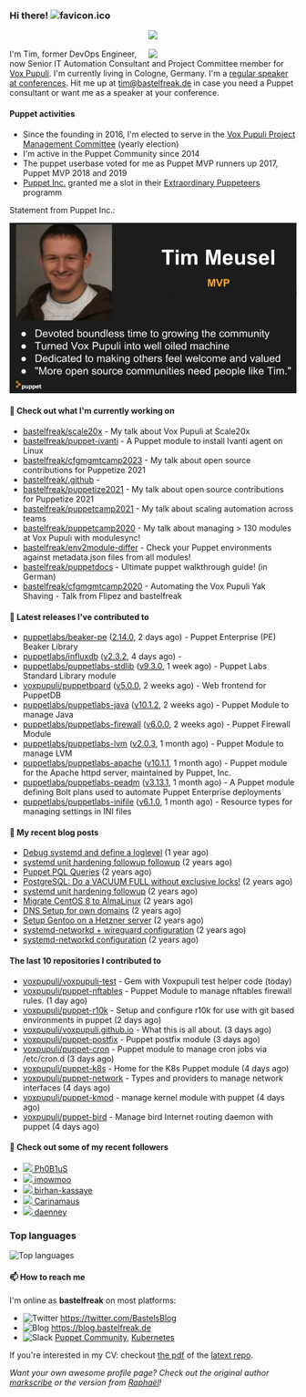 ### Hi there! ![favicon.ico](https://raw.githubusercontent.com/bastelfreak/bastelfreak/master/favicon.ico)

<p align="center">
  <a href="https://github.com/ryo-ma/github-profile-trophy"><img src="https://github-profile-trophy.vercel.app/?username=bastelfreak&theme=darkhub&margin-w=15&margin-h=15&no-frame=true&column=5"/></a>
</p>

<img align="right" src="https://avatars.githubusercontent.com/bastelfreak" width="260">

I'm Tim, former DevOps Engineer, now Senior IT Automation Consultant and Project
Committee member for [Vox Pupuli](https://voxpupuli.org).
I'm currently living in Cologne, Germany. I'm a
[regular speaker at conferences](https://github.com/bastelfreak/talks#collection-of-talks-proposals-and-related-stuff).
Hit me up at [tim@bastelfreak.de](mailto:tim@bastelfeak.de) in case you need a
Puppet consultant or want me as a speaker at your conference.

#### Puppet activities

* Since the founding in 2016, I'm elected to serve in the [Vox Pupuli Project Management Committee](https://voxpupuli.org/blog/2016/10/12/pmc-election-results/) (yearly election)
* I'm active in the Puppet Community since 2014
* The puppet userbase voted for me as Puppet MVP runners up 2017, Puppet MVP 2018 and 2019
* [Puppet Inc.](https://puppet.com) granted me a slot in their [Extraordinary Puppeteers](https://puppet-champions.github.io/profiles.html) programm

Statement from Puppet Inc.:

![mvp statement](https://raw.githubusercontent.com/bastelfreak/bastelfreak/master/MVP.png)

#### 🌱 Check out what I'm currently working on


- [bastelfreak/scale20x](https://github.com/bastelfreak/scale20x) - My talk about Vox Pupuli at Scale20x
- [bastelfreak/puppet-ivanti](https://github.com/bastelfreak/puppet-ivanti) - A Puppet module to install Ivanti agent on Linux
- [bastelfreak/cfgmgmtcamp2023](https://github.com/bastelfreak/cfgmgmtcamp2023) - My talk about open source contributions for Puppetize 2021
- [bastelfreak/.github](https://github.com/bastelfreak/.github) - 
- [bastelfreak/puppetize2021](https://github.com/bastelfreak/puppetize2021) - My talk about open source contributions for Puppetize 2021
- [bastelfreak/puppetcamp2021](https://github.com/bastelfreak/puppetcamp2021) - My talk about scaling automation across teams
- [bastelfreak/puppetcamp2020](https://github.com/bastelfreak/puppetcamp2020) - My talk about managing &gt; 130 modules at Vox Pupuli with modulesync!
- [bastelfreak/env2module-differ](https://github.com/bastelfreak/env2module-differ) - Check your Puppet environments against metadata.json files from all modules!
- [bastelfreak/puppetdocs](https://github.com/bastelfreak/puppetdocs) - Ultimate puppet walkthrough guide! (in German)
- [bastelfreak/cfgmgmtcamp2020](https://github.com/bastelfreak/cfgmgmtcamp2020) - Automating the Vox Pupuli Yak Shaving - Talk from Flipez and bastelfreak

#### 🔭 Latest releases I've contributed to


- [puppetlabs/beaker-pe](https://github.com/puppetlabs/beaker-pe) ([2.14.0](https://github.com/puppetlabs/beaker-pe/releases/tag/2.14.0), 2 days ago) - Puppet Enterprise (PE) Beaker Library
- [puppetlabs/influxdb](https://github.com/puppetlabs/influxdb) ([v2.3.2](https://github.com/puppetlabs/influxdb/releases/tag/v2.3.2), 4 days ago) - 
- [puppetlabs/puppetlabs-stdlib](https://github.com/puppetlabs/puppetlabs-stdlib) ([v9.3.0](https://github.com/puppetlabs/puppetlabs-stdlib/releases/tag/v9.3.0), 1 week ago) - Puppet Labs Standard Library module
- [voxpupuli/puppetboard](https://github.com/voxpupuli/puppetboard) ([v5.0.0](https://github.com/voxpupuli/puppetboard/releases/tag/v5.0.0), 2 weeks ago) - Web frontend for PuppetDB
- [puppetlabs/puppetlabs-java](https://github.com/puppetlabs/puppetlabs-java) ([v10.1.2](https://github.com/puppetlabs/puppetlabs-java/releases/tag/v10.1.2), 2 weeks ago) - Puppet Module to manage Java
- [puppetlabs/puppetlabs-firewall](https://github.com/puppetlabs/puppetlabs-firewall) ([v6.0.0](https://github.com/puppetlabs/puppetlabs-firewall/releases/tag/v6.0.0), 2 weeks ago) - Puppet Firewall Module
- [puppetlabs/puppetlabs-lvm](https://github.com/puppetlabs/puppetlabs-lvm) ([v2.0.3](https://github.com/puppetlabs/puppetlabs-lvm/releases/tag/v2.0.3), 1 month ago) - Puppet Module to manage LVM
- [puppetlabs/puppetlabs-apache](https://github.com/puppetlabs/puppetlabs-apache) ([v10.1.1](https://github.com/puppetlabs/puppetlabs-apache/releases/tag/v10.1.1), 1 month ago) - Puppet module for the Apache httpd server, maintained by Puppet, Inc. 
- [puppetlabs/puppetlabs-peadm](https://github.com/puppetlabs/puppetlabs-peadm) ([v3.13.1](https://github.com/puppetlabs/puppetlabs-peadm/releases/tag/v3.13.1), 1 month ago) - A Puppet module defining Bolt plans used to automate Puppet Enterprise deployments
- [puppetlabs/puppetlabs-inifile](https://github.com/puppetlabs/puppetlabs-inifile) ([v6.1.0](https://github.com/puppetlabs/puppetlabs-inifile/releases/tag/v6.1.0), 1 month ago) - Resource types for managing settings in INI files

#### 📜 My recent blog posts


- [Debug systemd and define a loglevel](https://blog.bastelfreak.de/2022/02/debug-systemd-and-define-a-loglevel/) (1 year ago)
- [systemd unit hardening followup followup](https://blog.bastelfreak.de/2022/01/systemd-unit-hardening-followup-followup/) (2 years ago)
- [Puppet PQL Queries](https://blog.bastelfreak.de/2022/01/puppet-pql-queries/) (2 years ago)
- [PostgreSQL: Do a VACUUM FULL without exclusive locks!](https://blog.bastelfreak.de/2022/01/postgresql-do-a-vacuum-full-without-exclusive-locks/) (2 years ago)
- [systemd unit hardening followup](https://blog.bastelfreak.de/2022/01/systemd-unit-hardening-followup/) (2 years ago)
- [Migrate CentOS 8 to AlmaLinux](https://blog.bastelfreak.de/2022/01/migrate-centos-8-to-almalinux/) (2 years ago)
- [DNS Setup for own domains](https://blog.bastelfreak.de/2022/01/dns-setup-for-own-domains/) (2 years ago)
- [Setup Gentoo on a Hetzner server](https://blog.bastelfreak.de/2022/01/setup-gentoo-on-a-hetzner-server/) (2 years ago)
- [systemd-networkd &#43; wireguard configuration](https://blog.bastelfreak.de/2022/01/systemd-networkd-wireguard-configuration/) (2 years ago)
- [systemd-networkd configuration](https://blog.bastelfreak.de/2022/01/systemd-networkd-configuration/) (2 years ago)

#### The last 10 repositories I contributed to


- [voxpupuli/voxpupuli-test](https://github.com/voxpupuli/voxpupuli-test) - Gem with Voxpupuli test helper code (today)
- [voxpupuli/puppet-nftables](https://github.com/voxpupuli/puppet-nftables) - Puppet Module to manage nftables firewall rules. (1 day ago)
- [voxpupuli/puppet-r10k](https://github.com/voxpupuli/puppet-r10k) - Setup and configure r10k for use with git based environments in puppet (2 days ago)
- [voxpupuli/voxpupuli.github.io](https://github.com/voxpupuli/voxpupuli.github.io) - What this is all about. (3 days ago)
- [voxpupuli/puppet-postfix](https://github.com/voxpupuli/puppet-postfix) - Puppet postfix module (3 days ago)
- [voxpupuli/puppet-cron](https://github.com/voxpupuli/puppet-cron) - Puppet module to manage cron jobs via /etc/cron.d (3 days ago)
- [voxpupuli/puppet-k8s](https://github.com/voxpupuli/puppet-k8s) - Home for the K8s Puppet module (4 days ago)
- [voxpupuli/puppet-network](https://github.com/voxpupuli/puppet-network) - Types and providers to manage network interfaces (4 days ago)
- [voxpupuli/puppet-kmod](https://github.com/voxpupuli/puppet-kmod) - manage kernel module with puppet (4 days ago)
- [voxpupuli/puppet-bird](https://github.com/voxpupuli/puppet-bird) - Manage bird Internet routing daemon with puppet (4 days ago)

#### 👥 Check out some of my recent followers


- [<img src="https://avatars.githubusercontent.com/u/1623682?u=b9158b4d8b027e7f0f55b641c794632101e5a723&amp;v=4" height="20"/> Ph0B1uS](https://github.com/Ph0B1uS)
- [<img src="https://avatars.githubusercontent.com/u/129617243?v=4" height="20"/> imowmoo](https://github.com/imowmoo)
- [<img src="https://avatars.githubusercontent.com/u/66920283?v=4" height="20"/> birhan-kassaye](https://github.com/birhan-kassaye)
- [<img src="https://avatars.githubusercontent.com/u/131788756?v=4" height="20"/> Carinamaus](https://github.com/Carinamaus)
- [<img src="https://avatars.githubusercontent.com/u/569574?u=b6f8f44b60657870b2afd38f4bb5756f4506b289&amp;v=4" height="20"/> daenney](https://github.com/daenney)

### Top languages

![Top languages](https://github-readme-stats.vercel.app/api/top-langs/?username=bastelfreak&hide_title=true)

#### 📫 How to reach me

I'm online as **bastelfreak** on most platforms:

- <img src="https://raw.githubusercontent.com/FortAwesome/Font-Awesome/master/svgs/brands/twitter.svg" width="20" alt="Twitter" /> https://twitter.com/BastelsBlog
- <img src="https://raw.githubusercontent.com/FortAwesome/Font-Awesome/master/svgs/brands/wordpress.svg" width="20" alt="Blog" /> https://blog.bastelfreak.de
- <img src="https://raw.githubusercontent.com/FortAwesome/Font-Awesome/master/svgs/brands/slack.svg" width="20" alt="Slack" /> [Puppet Community](https://slack.puppet.com/), [Kubernetes](https://slack.k8s.io/)

If you're interested in my CV: checkout [the pdf](https://github.com/bastelfreak/cv/raw/master/content-en.pdf) of the [latext repo](https://github.com/bastelfreak/cv#readme).

*Want your own awesome profile page? Check out the original author [markscribe](https://github.com/muesli/markscribe) or the version from [Raphaël](https://github.com/raphink/raphink#hi-there-)!*
